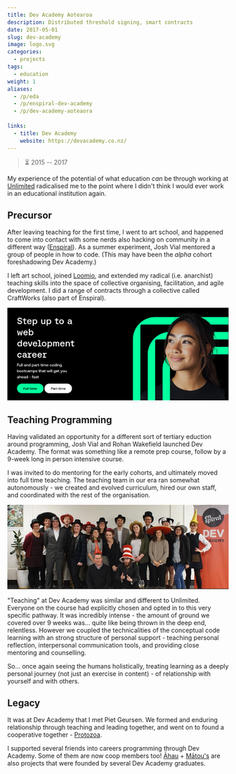 ```yaml
---
title: Dev Academy Aotearoa
description: Distributed threshold signing, smart contracts
date: 2017-05-01
slug: dev-academy
image: logo.svg
categories:
  - projects
tags:
  - education
weight: 1
aliases:
  - /p/eda
  - /p/enspiral-dev-academy
  - /p/dev-academy-aoteaora

links:
  - title: Dev Academy
    website: https://devacademy.co.nz/
---
```


> ⏳ 2015 -- 2017 <br />

My experience of the potential of what education *can* be through working at 
[Unlimited](/p/unlimited) radicalised me to the point where I didn't think I
would ever work in an educational institution again.


## Precursor

After leaving teaching for the first time, I went to art school, and happened to
come into contact with some nerds also hacking on community in a different way
([Enspiral](https://www.enspiral.com)). As a summer experiment, Josh Vial
mentored a group of people in how to code. (This may have been the _alpha_
cohort foreshadowing Dev Academy.)

I left art school, joined [Loomio](/p/loomio), and extended my radical (i.e.
anarchist) teaching skills into the space of collective organising,
facilitation, and agile development. I did a range of contracts through a
collective called CraftWorks (also part of Enspiral). 

![](banner.png)


## Teaching Programming

Having validated an opportunity for a different sort of tertiary eduction around
programming, Josh Vial and Rohan Wakefield launched Dev Academy. The format was
something like a remote prep course, follow by a 9-week long in person
intensive course.

I was invited to do mentoring for the early cohorts, and ultimately moved into
full time teaching. The teaching team in our era ran somewhat autonomously - we
created and evolved curriculum, hired our own staff, and coordinated with the
rest of the organisation.

![A cohort of students graduating Dev Academy](eda.png)

"Teaching" at Dev Academy was similar and different to Unlimited. Everyone on
the course had explicitly chosen and opted in to this very specific pathway.
It was incredibly intense - the amount of ground we covered over 9 weeks was...
quite like being thrown in the deep end, relentless. However we coupled the
technicalities of the conceptual code learning with an strong structure of
personal support - teaching personal reflection, interpersonal communication
tools, and providing close mentoring and counselling.

So... once again seeing the humans holistically, treating learning as a deeply
personal journey (not just an exercise in content) - of relationship with
yourself and with others.

## Legacy

It was at Dev Academy that I met Piet Geursen. We formed and enduring
relationship through teaching and leading together, and went on to found
a cooperative together - [Protozoa](/p/protozoa).

I supported several friends into careers programming through Dev Academy.
Some of them are now coop members too! [Āhau](/p/ahau) + [Mātou's](/p/matou) 
are also projects that were founded by several Dev Academy graduates.


